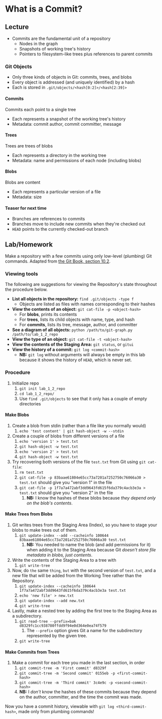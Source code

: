 # What is a Commit?
## Lecture
* Commits are the fundamental unit of a repository
    * Nodes in the graph
    * Snapshots of working tree's history
    * Pointers to filesystem-like trees plus references to parent commits

### Git Objects
* Only three kinds of objects in Git: commits, trees, and blobs
* Every object is addressed (and uniquely identified) by a hash
* Each is stored in `.git/objects/<hash[0:2]>/<hash[2:39]>`

#### Commits
Commits each point to a single tree
* Each represents a snapshot of the working tree's history
* Metadata: commit author, commit committer, message

#### Trees
Trees are trees of blobs
* Each represents a directory in the working tree
* Metadata: name and permissions of each node (including blobs)

#### Blobs
Blobs are content
* Each represents a particular version of a file
* Metadata: size

#### Teaser for next time
* Branches are references to commits
* Branches move to include new commits when they're checked out
* `HEAD` points to the currently checked-out branch

## Lab/Homework
Make a repository with a few commits using only low-level (plumbing) Git commands. Adapted from [the Git Book, section 10.2](https://git-scm.com/book/en/v2/Git-Internals-Git-Objects).

### Viewing tools
The following are suggestions for viewing the Repository's state throughout the procedure below.
* **List all objects in the repository:** `find .git/objects -type f`
    * Objects are listed as files with names corresponding to their hashes
* **View the contents of an object:** `git cat-file -p <object-hash>`
    * For **blobs**, prints its contents
    * For **trees**, lists its child objects with name, type, and hash
    * For **commits**, lists its tree, message, author, and committer 
* **See a diagram of all objects:** `python /path/to/git-graph.py /path/to/lab_1_2_repo`
* **View the type of an object:** `git cat-file -t <object-hash>`
* **View the contents of the Staging Area:** `git status`, or `gitui`
* **View the history of a commit:** `git log <commit-hash>`
    * **NB:** `git log` without arguments will always be empty in this lab because it shows the history of `HEAD`, which is never set.

### Procedure
1. Initialize repo
    1. `git init lab_1_2_repo`
    1. `cd lab_1_2_repo/`
    1. Use `find .git/objects` to see that it only has a couple of empty directories

#### Make Blobs
1. Create a blob from stdin (rather than a file like you normally would)
    1. `echo 'test content' | git hash-object -w --stdin`
1. Create a couple of blobs from different versions of a file
    1. `echo 'version 1' > test.txt`
    1. `git hash-object -w test.txt`
    1. `echo 'version 2' > test.txt`
    1. `git hash-object -w test.txt`
1. Try recovering both versions of the file `test.txt` from Git using `git cat-file`:
    1. `rm test.txt`
    1. `git cat-file -p 83baae61804e65cc73a7201a7252750c76066a30 > test.txt` should give you "version 1" in the file
    1. `git cat-file -p 1f7a7a472abf3dd9643fd615f6da379c4acb3e3a > test.txt` should give you "version 2" in the file
        1. **NB:** I know the hashes of these blobs because *they depend only on the blob's contents*.

#### Make Trees from Blobs
1. Git writes trees from the Staging Area (Index), so you have to stage your blobs to make trees out of them.
    1. `git update-index --add --cacheinfo 100644 83baae61804e65cc73a7201a7252750c76066a30 test.txt`
        1. **NB:** You needed to name the blob (and add permissions for it) when adding it to the Staging Area because Git *doesn't store  file metadata in blobs, just contents*.
1. Write the contents of the Staging Area to a tree with
    1. `git write-tree`
1. Now, do `the` same `thing`, `but` with the second version of `test.txt`, and a new file that will be added from the Working Tree rather than the Repository.
    1. `git update-index --cacheinfo 100644 1f7a7a472abf3dd9643fd615f6da379c4acb3e3a test.txt`
    1. `echo 'new file' > new.txt`
    1. `git update-index --add new.txt`
    1. `git write-tree`
1. Lastly, make a nested tree by adding the first tree to the Staging Area as a subdirectory.
    1. `git read-tree --prefix=bak d8329fc1cc938780ffdd9f94e0d364e0ea74f579`
        1. The `--prefix` option gives Git a name for the subdirectory represented by the given tree.
    1. `git write-tree`
  
#### Make Commits from Trees
1. Make a commit for each tree you made in the last section, in order
    1. `git commit-tree -m 'First commit' d8329f`
    1. `git commit-tree -m 'Second commit' 0155eb -p <first-commit-hash>`
    1. `git commit-tree -m 'Third commit' 3c4e9c -p <second-commit-hash>`
    1. **NB:** I *don't* know the hashes of these commits because they depend on the author, committer, and the time the commit was made.

Now you have a commit history, viewable with `git log <third-commit-hash>`, made only from plumbing commands!
